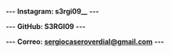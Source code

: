 **---** **Instagram: s3rgi09__** **---**

**---** **GitHub: S3RGI09** **---**

**---** **Correo: sergiocaseroverdial@gmail.com** **---**
